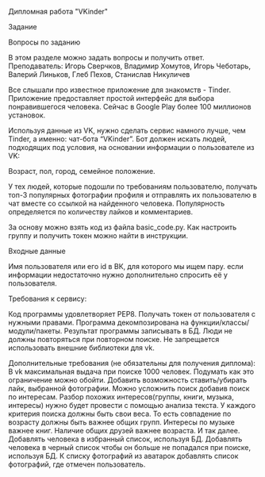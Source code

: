   Дипломная работа "VKinder"


  Задание


  Вопросы по заданию


  В этом разделе можно задать вопросы и получить ответ.
  Преподаватель: Игорь Сверчков, Владимир Хомутов, Игорь Чеботарь, Валерий Линьков, Глеб Пехов, Станислав Никуличев


  Все слышали про известное приложение для знакомств - Tinder. Приложение предоставляет простой интерфейс для выбора понравившегося человека. Сейчас в Google Play более 100 миллионов установок.

  Используя данные из VK, нужно сделать сервис намного лучше, чем Tinder, а именно: чат-бота “VKinder”. Бот должен искать людей, подходящих под условия, на основании информации о пользователе из VK:

Возраст,
пол,
город,
семейное положение.

  У тех людей, которые подошли по требованиям пользователю, получать топ-3 популярных фотографии профиля и отправлять их пользователю в чат вместе со ссылкой на найденного человека.
Популярность определяется по количеству лайков и комментариев.

  За основу можно взять код из файла basic_code.py.
  Как настроить группу и получить токен можно найти в инструкции.


  Входные данные


  Имя пользователя или его id в ВК, для которого мы ищем пару.
если информации недостаточно нужно дополнительно спросить её у пользователя.

  Требования к сервису:

Код программы удовлетворяет PEP8.
Получать токен от пользователя с нужными правами.
Программа декомпозирована на функции/классы/модули/пакеты.
Результат программы записывать в БД.
Люди не должны повторяться при повторном поиске.
Не запрещается использовать внешние библиотеки для vk.


  Дополнительные требования (не обязательны для получения диплома):
  В vk максимальная выдача при поиске 1000 человек. Подумать как это ограничение можно обойти.
  Добавить возможность ставить/убирать лайк, выбранной фотографии.
  Можно усложнить поиск добавив поиск по интересам. Разбор похожих интересов(группы, книги, музыка, интересы) нужно будет провести с помощью анализа текста.
  У каждого критерия поиска должны быть свои веса. То есть совпадение по возрасту должны быть важнее общих групп. Интересы по музыке важнее книг. Наличие общих друзей важнее возраста. И так далее.
  Добавлять человека в избранный список, используя БД.
  Добавлять человека в черный список чтобы он больше не попадался при поиске, используя БД.
  К списку фотографий из аватарок добавлять список фотографий, где отмечен пользователь.
